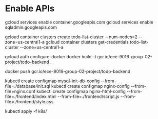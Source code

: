 # Enable APIs
gcloud services enable container.googleapis.com
gcloud services enable sqladmin.googleapis.com


gcloud container clusters create todo-list-cluster --num-nodes=2 --zone=us-central1-a
gcloud container clusters get-credentials todo-list-cluster --zone=us-central1-a

gcloud auth configure-docker
docker build -t gcr.io/ece-9016-group-02-project/todo-backend .

docker push gcr.io/ece-9016-group-02-project/todo-backend


kubectl create configmap mysql-init-db-config --from-file=./database/init.sql
kubectl create configmap nginx-config --from-file=nginx.conf
kubectl create configmap nginx-html-config --from-file=./frontend/index.html --from-file=./frontend/script.js --from-file=./frontend/style.css


kubectl apply -f k8s/ 



